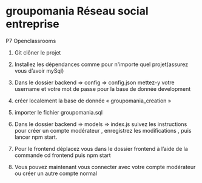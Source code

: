 # groupomania Réseau social entreprise
P7 Openclassrooms

1) Git clôner le projet 

2) Installez les dépendances comme pour n'importe quel projet(assurez vous d’avoir mySql)

3) Dans le dossier backend => config => config.json mettez-y votre username et votre mot de passe pour la base de donnée development

4) créer localement la base de donnée « groupomania_creation »

5) importer le fichier groupomania.sql

6) Dans le dossier backend => models => index.js suivez les instructions pour créer un compte modérateur , enregistrez les modifications , puis lancer npm start. 

7) Pour le frontend déplacez vous dans le dossier frontend à l’aide de la commande cd frontend puis npm start 

8) Vous pouvez maintenant vous connecter avec votre compte modérateur ou créer un autre compte normal			

    